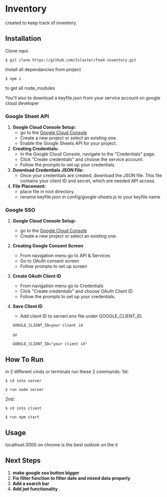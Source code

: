 # Inventory

created to keep track of inventory.

## Installation

Clone repo

```console
$ git clone https://github.com/Islaster/food-inventory.git
```

Install all dependancies from project

```console
$ npm i
```

to get all node_modules

You'll also to download a keyfile.json from your service account on google cloud developer

### Google Sheet API

1. **Google Cloud Console Setup:**
   - go to the [Google Cloud Console](https://console.cloud.google.com/)
   - Create a new project or select an existing one.
   - Enable the Google Sheets API for your project.
2. **Creating Credentials:**
   - In the Google Cloud Console, navigate to the "Credentials" page.
   - Click "Create credentials" and choose the service account.
   - Follow the prompts to set up your credentials.
3. **Download Credentials JSON File:**
   - Once your credentials are created, download the JSON file. This file contains your client ID and secret, which are needed API access.
4. **File Placement:**
   - place file in root directory.
   - rename keyfile.json in config/google-sheets.js to your keyfile name

### Google SSO

1. **Google Cloud Console Setup:**
   - go to the [Google Cloud Console](https://console.cloud.google.com/)
   - Create a new project or select an existing one.
2. **Creating Google Consent Screen**
   - From navigation menu go to API & Services
   - Go to OAuth consent screen
   - Follow prompts to set up screen
3. **Create OAuth Client ID**
   - From navigation menu go to Credentials
   - Click "Create credentials" and choose OAuth Client ID
   - Follow the prompts to set up your credentials.
4. **Save Client ID**

   - Add client ID to server/.env file under GOOGLE_CLIENT_ID.

   ```
   GOOGLE_CLIENT_ID=your client id
   ```

   or

   ```
   GOOGLE_CLIENT_ID="your client id"
   ```

## How To Run

in 2 different cmds or terminals run these 2 commands:
1st:

```console
$ cd into server
```

```console
$ run node server
```

2nd:

```console
$ cd into client
```

```console
$ run npm start
```

## Usage

localhost:3000 on chrome is the best outlook on the it

## Next Steps

1. **make google sso button bigger**
2. **Fix filter function to filter date and mixed data properly**
3. **Add a search bar**
4. **Add jwt functionality**
   .
